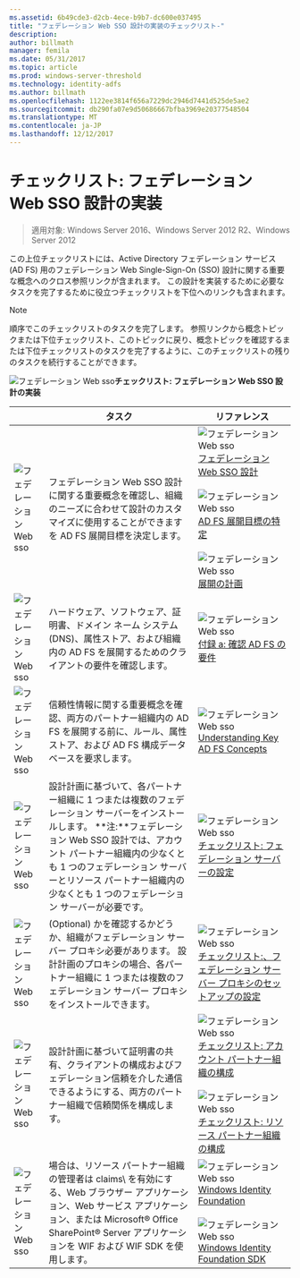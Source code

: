 ```yaml
---
ms.assetid: 6b49cde3-d2cb-4ece-b9b7-dc600e037495
title: "フェデレーション Web SSO 設計の実装のチェックリスト-"
description: 
author: billmath
manager: femila
ms.date: 05/31/2017
ms.topic: article
ms.prod: windows-server-threshold
ms.technology: identity-adfs
ms.author: billmath
ms.openlocfilehash: 1122ee3814f656a7229dc2946d7441d525de5ae2
ms.sourcegitcommit: db290fa07e9d50686667bfba3969e20377548504
ms.translationtype: MT
ms.contentlocale: ja-JP
ms.lasthandoff: 12/12/2017
---
```

# <a name="checklist-implementing-a-federated-web-sso-design"></a>チェックリスト: フェデレーション Web SSO 設計の実装

>適用対象: Windows Server 2016、Windows Server 2012 R2、Windows Server 2012

この上位チェックリストには、Active Directory フェデレーション サービス \(AD FS\) 用のフェデレーション Web Single\-Sign\-On \(SSO\) 設計に関する重要な概念へのクロス参照リンクが含まれます。 この設計を実装するために必要なタスクを完了するために役立つチェックリストを下位へのリンクも含まれます。  
  
> [!NOTE]  
> 順序でこのチェックリストのタスクを完了します。 参照リンクから概念トピックまたは下位チェックリスト、このトピックに戻り、概念トピックを確認するまたは下位チェックリストのタスクを完了するように、このチェックリストの残りのタスクを続行することができます。  
  
![フェデレーション Web sso](media/2b05dce3-938f-4168-9b8f-1f4398cbdb9b.gif)**チェックリスト: フェデレーション Web SSO 設計の実装**  
  
||タスク|リファレンス|  
|-|--------|-------------|  
|![フェデレーション Web sso](media/icon_checkboxo.gif)|フェデレーション Web SSO 設計に関する重要概念を確認し、組織のニーズに合わせて設計のカスタマイズに使用することができますを AD FS 展開目標を決定します。|![フェデレーション Web sso](media/faa393df-4856-4431-9eda-4f4e5be72a90.gif)[フェデレーション Web SSO 設計](https://technet.microsoft.com/library/dd807050.aspx)<br /><br />![フェデレーション Web sso](media/faa393df-4856-4431-9eda-4f4e5be72a90.gif)[AD FS 展開目標の特定](https://technet.microsoft.com/library/dd807053.aspx)<br /><br />![フェデレーション Web sso](media/faa393df-4856-4431-9eda-4f4e5be72a90.gif)[展開の計画](https://technet.microsoft.com/library/dd807083.aspx)|  
|![フェデレーション Web sso](media/icon_checkboxo.gif)|ハードウェア、ソフトウェア、証明書、ドメイン ネーム システム \(DNS\)、属性ストア、および組織内の AD FS を展開するためのクライアントの要件を確認します。|![フェデレーション Web sso](media/faa393df-4856-4431-9eda-4f4e5be72a90.gif)[付録 a: 確認 AD FS の要件](https://technet.microsoft.com/library/ff678034.aspx)|  
|![フェデレーション Web sso](media/icon_checkboxo.gif)|信頼性情報に関する重要概念を確認、両方のパートナー組織内の AD FS を展開する前に、ルール、属性ストア、および AD FS 構成データベースを要求します。|![フェデレーション Web sso](media/faa393df-4856-4431-9eda-4f4e5be72a90.gif)[Understanding Key AD FS Concepts](../../ad-fs/technical-reference/Understanding-Key-AD-FS-Concepts.md)|  
|![フェデレーション Web sso](media/icon_checkboxo.gif)|設計計画に基づいて、各パートナー組織に 1 つまたは複数のフェデレーション サーバーをインストールします。 **注:**フェデレーション Web SSO 設計では、アカウント パートナー組織内の少なくとも 1 つのフェデレーション サーバーとリソース パートナー組織内の少なくとも 1 つのフェデレーション サーバーが必要です。|![フェデレーション Web sso](media/bc6cea1a-1c6c-4124-8c8f-1df5adfe8c88.gif)[チェックリスト: フェデレーション サーバーの設定](Checklist--Setting-Up-a-Federation-Server.md)|  
|![フェデレーション Web sso](media/icon_checkboxo.gif)|\(Optional\) かを確認するかどうか、組織がフェデレーション サーバー プロキシ必要があります。 設計計画のプロキシの場合、各パートナー組織に 1 つまたは複数のフェデレーション サーバー プロキシをインストールできます。|![フェデレーション Web sso](media/bc6cea1a-1c6c-4124-8c8f-1df5adfe8c88.gif)[チェックリスト:、フェデレーション サーバー プロキシのセットアップの設定](Checklist--Setting-Up-a-Federation-Server-Proxy.md)|  
|![フェデレーション Web sso](media/icon_checkboxo.gif)|設計計画に基づいて証明書の共有、クライアントの構成およびフェデレーション信頼を介した通信できるようにする、両方のパートナー組織で信頼関係を構成します。|![フェデレーション Web sso](media/bc6cea1a-1c6c-4124-8c8f-1df5adfe8c88.gif)[チェックリスト: アカウント パートナー組織の構成](Checklist--Configuring-the-Account-Partner-Organization.md)<br /><br />![フェデレーション Web sso](media/bc6cea1a-1c6c-4124-8c8f-1df5adfe8c88.gif)[チェックリスト: リソース パートナー組織の構成](Checklist--Configuring-the-Resource-Partner-Organization.md)|  
|![フェデレーション Web sso](media/icon_checkboxo.gif)|場合は、リソース パートナー組織の管理者は claims\ を有効にする、Web ブラウザー アプリケーション、Web サービス アプリケーション、または Microsoft® Office SharePoint® Server アプリケーションを WIF および WIF SDK を使用します。|![フェデレーション Web sso](media/faa393df-4856-4431-9eda-4f4e5be72a90.gif)[Windows Identity Foundation](https://go.microsoft.com/fwlink/?LinkId=122266)<br /><br />![フェデレーション Web sso](media/faa393df-4856-4431-9eda-4f4e5be72a90.gif)[Windows Identity Foundation SDK](https://go.microsoft.com/fwlink/?LinkId=122266)|  
